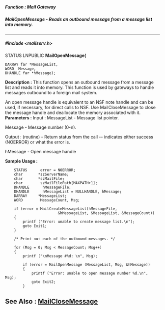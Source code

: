 ##### Function : Mail Gateway
##### MailOpenMessage - Reads an outbound message from a message list into memory.
---
##### #include <mailserv.h>
STATUS LNPUBLIC **MailOpenMessage(**

	DARRAY far *MessageList,
	WORD  Message,
	DHANDLE far *hMessage);
**Description :**
This function opens an outbound message from a message list and reads it into 
memory.  This function is used by gateways to handle messages outbound to a 
foreign mail system.

An open message handle is equivalent to an NSF note handle and can be used, if 
necessary, for direct calls to NSF.  Use MailCloseMessage to close the message 
handle and deallocate the memory associated with it.
**Parameters :**
Input :
MessageList  -  Message list pointer.

Message  -  Message number (0-n).

Output :
(routine)  -  Return status from the call -- indicates either success (NOERROR) or what the error is.


hMessage  -  Open message handle

**Sample Usage :**
```
    STATUS      error = NOERROR;
    char       *szServerName;
    char       *szMailFile;
    char        szMailFilePath[MAXPATH+1];
    DHANDLE      hMessageFile;
    DHANDLE      hMessageList = NULLHANDLE, hMessage;
    DARRAY     *MessageList;
    WORD        MessageCount, Msg;

    if (error = MailCreateMessageList(hMessageFile, 
                        &hMessageList, &MessageList, &MessageCount))
    {
        printf ("Error: unable to create message list.\n");
        goto Exit1;
    }

    /* Print out each of the outbound messages. */

    for (Msg = 0; Msg < MessageCount; Msg++)
    {
        printf ("\nMessage #%d: \n", Msg);

        if (error = MailOpenMessage (MessageList, Msg, &hMessage))
        {
            printf ("Error: unable to open message number %d.\n", Msg);
            goto Exit2;
        }
```
**See Also :**
[MailCloseMessage](D:/md_files/MailCloseMessage.md)
---
